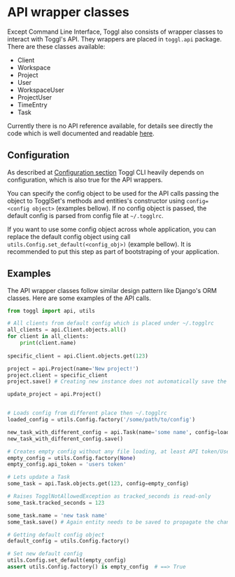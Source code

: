 # API wrapper classes

Except Command Line Interface, Toggl also consists of wrapper classes to interact with Toggl's API.
They wrappers are placed in `toggl.api` package. There are these classes available:

* Client
* Workspace
* Project
* User
* WorkspaceUser
* ProjectUser
* TimeEntry
* Task

Currently there is no API reference available, for details see directly the code which is well documented and readable
[here](https://github.com/AuHau/toggl-cli/blob/master/toggl/api/models.py).

## Configuration

As described at [Configuration section](index.md#configuration) Toggl CLI heavily depends on configuration, which is also
true for the API wrappers. 

You can specify the config object to be used for the API calls passing the object to TogglSet's methods and entities's constructor using 
`config=<config object>` (examples bellow). If no config object is passed, the default config is parsed from config
file at `~/.togglrc`. 

If you want to use some config object across whole application, you can replace the default config object using call
`utils.Config.set_default(<config_obj>)` (example bellow). It is recommended to put this step as part of bootstraping 
of your application.


## Examples

The API wrapper classes follow similar design pattern like Django's ORM classes. Here are some examples of the API calls.

```python
from toggl import api, utils

# All clients from default config which is placed under ~/.togglrc
all_clients = api.Client.objects.all()
for client in all_clients:
    print(client.name)
    
specific_client = api.Client.objects.get(123)

project = api.Project(name='New project!')
project.client = specific_client
project.save() # Creating new instance does not automatically save the entity, you have to call save() to do that.

update_project = api.Project()


# Loads config from different place then ~/.togglrc
loaded_config = utils.Config.factory('/some/path/to/config')

new_task_with_different_config = api.Task(name='some name', config=loaded_config)
new_task_with_different_config.save()

# Creates empty config without any file loading, at least API token/User credentials needs to be set afterwards
empty_config = utils.Config.factory(None)
empty_config.api_token = 'users token'

# Lets update a Task
some_task = api.Task.objects.get(123, config=empty_config)

# Raises TogglNotAllowedException as tracked_seconds is read-only
some_task.tracked_seconds = 123

some_task.name = 'new task name'
some_task.save() # Again entity needs to be saved to propagate the changes to server

# Getting default config object
default_config = utils.Config.factory()

# Set new default config
utils.Config.set_default(empty_config)
assert utils.Config.factory() is empty_config  # ==> True

```




